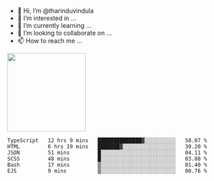 - 👋 Hi, I’m @tharinduvindula
- 👀 I’m interested in ...
- 🌱 I’m currently learning ...
- 💞️ I’m looking to collaborate on ...
- 📫 How to reach me ...

<!---
tharinduvindula/tharinduvindula is a ✨ special ✨ repository because its `README.md` (this file) appears on your GitHub profile.
You can click the Preview link to take a look at your changes.
--->

<img height="180em" src="https://github-readme-stats.vercel.app/api?username=tharinduvindula&show_icons=true&hide_border=false&&count_private=true&include_all_commits=true" />


<!--START_SECTION:waka-->

```text
TypeScript   12 hrs 9 mins   ██████████████▓░░░░░░░░░░   58.07 %
HTML         6 hrs 19 mins   ███████▓░░░░░░░░░░░░░░░░░   30.20 %
JSON         51 mins         █░░░░░░░░░░░░░░░░░░░░░░░░   04.11 %
SCSS         48 mins         █░░░░░░░░░░░░░░░░░░░░░░░░   03.88 %
Bash         17 mins         ▒░░░░░░░░░░░░░░░░░░░░░░░░   01.40 %
EJS          9 mins          ▒░░░░░░░░░░░░░░░░░░░░░░░░   00.76 %
```

<!--END_SECTION:waka-->
